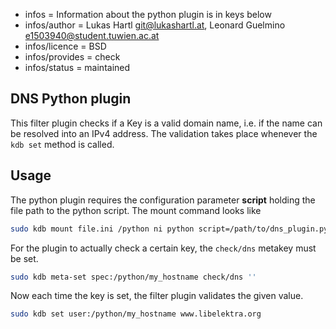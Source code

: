 - infos = Information about the python plugin is in keys below
- infos/author = Lukas Hartl <git@lukashartl.at>, Leonard Guelmino <e1503940@student.tuwien.ac.at>
- infos/licence = BSD
- infos/provides = check
- infos/status = maintained

## DNS Python plugin

This filter plugin checks if a Key is a valid domain name, i.e. if the name can be resolved into an IPv4 address.
The validation takes place whenever the `kdb set` method is called.

## Usage

The python plugin requires the configuration parameter **script** holding the file path to the
python script. The mount command looks like

```sh
sudo kdb mount file.ini /python ni python script=/path/to/dns_plugin.py
```

For the plugin to actually check a certain key, the `check/dns` metakey must be set.

```sh
sudo kdb meta-set spec:/python/my_hostname check/dns ''
```

Now each time the key is set, the filter plugin validates the given value.

```sh
sudo kdb set user:/python/my_hostname www.libelektra.org
```
